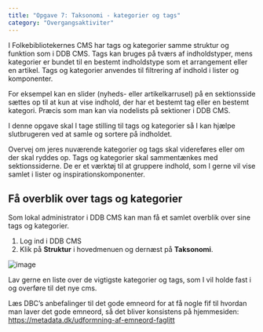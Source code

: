 ```yaml
---
title: "Opgave 7: Taksonomi - kategorier og tags"
category: "Overgangsaktiviter"
---
```


I Folkebibliotekernes CMS har tags og kategorier samme struktur og funktion som i DDB CMS. Tags kan bruges på tværs af indholdstyper, mens kategorier er bundet til en bestemt indholdstype som et arrangement eller en artikel. Tags og kategorier anvendes til filtrering af indhold i lister og komponenter. 

For eksempel kan en slider (nyheds- eller artikelkarrusel) på en sektionsside sættes op til at kun at vise indhold, der har et bestemt tag eller en bestemt kategori. Præcis som man kan via nodelists på sektioner i DDB CMS. 

I denne opgave skal I tage stilling til tags og kategorier så I kan hjælpe slutbrugeren ved at samle og sortere på indholdet.

Overvej om jeres nuværende kategorier og tags skal videreføres eller om der skal ryddes op. Tags og kategorier skal sammentænkes med sektionssiderne. De er et værktøj til at gruppere indhold, som I gerne vil vise samlet i lister og inspirationskomponenter. 

 
## Få overblik over tags og kategorier ##
Som lokal administrator i DDB CMS kan man få et samlet overblik over sine tags og kategorier.  

1. Log ind i DDB CMS
2. Klik på **Struktur** i hovedmenuen og dernæst på **Taksonomi**.

![image](https://github.com/danskernesdigitalebibliotek/folkebibliotekernes_cms_manual/assets/1641342/c0665328-4b41-4395-8ad9-077eae737d90)


Lav gerne en liste over de vigtigste kategorier og tags, som I vil holde fast i og overføre til det nye cms. 

Læs DBC’s anbefalinger til det gode emneord for at få nogle fif til hvordan man laver det gode emneord, så det bliver konsistens på hjemmesiden: https://metadata.dk/udformning-af-emneord-faglitt 
